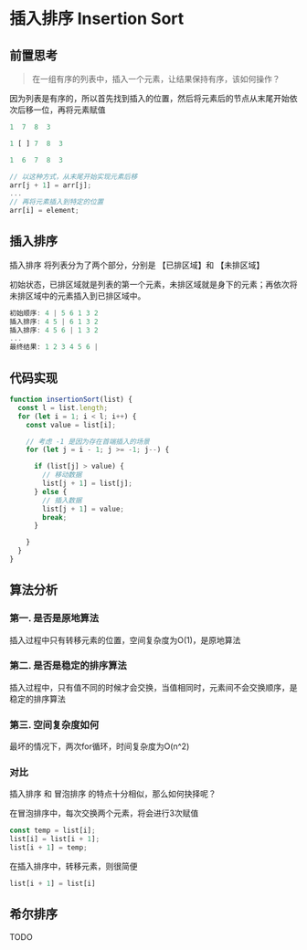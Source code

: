 # 插入排序 Insertion Sort

## 前置思考

> 在一组有序的列表中，插入一个元素，让结果保持有序，该如何操作？

因为列表是有序的，所以首先找到插入的位置，然后将元素后的节点从末尾开始依次后移一位，再将元素赋值

```js
1  7  8  3

1 [ ] 7  8  3

1  6  7  8  3

// 以这种方式，从末尾开始实现元素后移
arr[j + 1] = arr[j];
...
// 再将元素插入到特定的位置
arr[i] = element;
```

## 插入排序

插入排序 将列表分为了两个部分，分别是 【已排区域】和 【未排区域】

初始状态，已排区域就是列表的第一个元素，未排区域就是身下的元素；再依次将未排区域中的元素插入到已排区域中。

```js
初始顺序: 4 | 5 6 1 3 2
插入排序: 4 5 | 6 1 3 2
插入排序: 4 5 6 | 1 3 2
...
最终结果: 1 2 3 4 5 6 |
```

## 代码实现

```js
function insertionSort(list) {
  const l = list.length;
  for (let i = 1; i < l; i++) {
    const value = list[i];

    // 考虑 -1 是因为存在首端插入的场景
    for (let j = i - 1; j >= -1; j--) {

      if (list[j] > value) {
        // 移动数据
        list[j + 1] = list[j];
      } else {
        // 插入数据
        list[j + 1] = value;  
        break;
      }

    }
  }
}
```

## 算法分析

### 第一. 是否是原地算法
插入过程中只有转移元素的位置，空间复杂度为O(1)，是原地算法

### 第二. 是否是稳定的排序算法
插入过程中，只有值不同的时候才会交换，当值相同时，元素间不会交换顺序，是稳定的排序算法

### 第三. 空间复杂度如何
最坏的情况下，两次for循环，时间复杂度为O(n^2)

### 对比
插入排序 和 冒泡排序 的特点十分相似，那么如何抉择呢？

在冒泡排序中，每次交换两个元素，将会进行3次赋值
```js
const temp = list[i];
list[i] = list[i + 1];
list[i + 1] = temp; 
```

在插入排序中，转移元素，则很简便
```js
list[i + 1] = list[i]
```

## 希尔排序
TODO